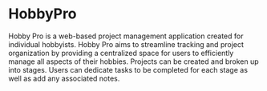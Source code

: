 # HobbyPro
Hobby Pro is a web-based project management application created for individual hobbyists. Hobby Pro aims to streamline tracking and project organization by providing a centralized space for users to efficiently manage all aspects of their hobbies. Projects can be created and broken up into stages. Users can dedicate tasks to be completed for each stage as well as add any associated notes.  
